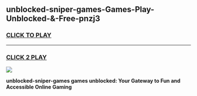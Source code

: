 
## unblocked-sniper-games-Games-Play-Unblocked-&-Free-pnzj3
<h3>
<a href="https://premium76.site?title=unblocked-sniper-games&ref=24A">CLICK TO PLAY</a></h3>
<hr>

<h3>
<a href="https://premium76.site?title=unblocked-sniper-games&ref=24A">CLICK 2 PLAY</a>
  
</h3>

<a href="https://premium76.site?title=unblocked-sniper-games&ref=24A"><img src="https://clearcache.store/games.png"></a>


**unblocked-sniper-games games unblocked: Your Gateway to Fun and Accessible Online Gaming**
